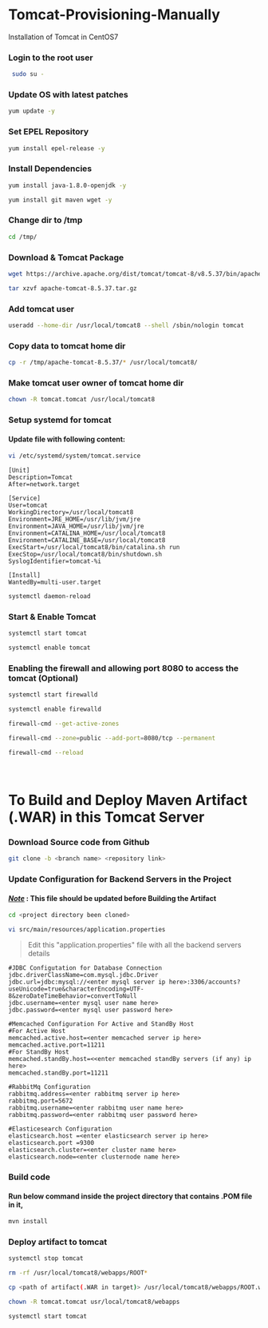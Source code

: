 # Tomcat-Provisioning-Manually
Installation of Tomcat in CentOS7
### Login to the root user
 ```sh
  sudo su -
 ```
 ### Update OS with latest patches
  ```sh
  yum update -y
  ```
  ### Set EPEL Repository
  ```sh
  yum install epel-release -y 
  ```
  ### Install Dependencies
  ```sh
  yum install java-1.8.0-openjdk -y
  ```
  ```sh
  yum install git maven wget -y
  ```
  ### Change dir to /tmp
  ```sh
  cd /tmp/
  ```
  ### Download & Tomcat Package
  ```sh
  wget https://archive.apache.org/dist/tomcat/tomcat-8/v8.5.37/bin/apache-tomcat-8.5.37.tar.gz
  ```
  ```sh
  tar xzvf apache-tomcat-8.5.37.tar.gz
  ```
  ### Add tomcat user
  ```sh
  useradd --home-dir /usr/local/tomcat8 --shell /sbin/nologin tomcat
  ```
  ### Copy data to tomcat home dir
  ```sh
  cp -r /tmp/apache-tomcat-8.5.37/* /usr/local/tomcat8/
  ```
  ### Make tomcat user owner of tomcat home dir
  ```sh
  chown -R tomcat.tomcat /usr/local/tomcat8
  ```
  ### Setup systemd for tomcat
  #### Update file with following content:
  ```sh
  vi /etc/systemd/system/tomcat.service
  ```
  ~~~
  [Unit]
  Description=Tomcat
  After=network.target 
  
  [Service]
  User=tomcat
  WorkingDirectory=/usr/local/tomcat8
  Environment=JRE_HOME=/usr/lib/jvm/jre
  Environment=JAVA_HOME=/usr/lib/jvm/jre
  Environment=CATALINA_HOME=/usr/local/tomcat8
  Environment=CATALINE_BASE=/usr/local/tomcat8
  ExecStart=/usr/local/tomcat8/bin/catalina.sh run
  ExecStop=/usr/local/tomcat8/bin/shutdown.sh
  SyslogIdentifier=tomcat-%i 
  
  [Install]
  WantedBy=multi-user.target
  ~~~
  ```sh
  systemctl daemon-reload
  ```
  ### Start & Enable Tomcat
  ```sh
  systemctl start tomcat
  ```
  ```sh
  systemctl enable tomcat
  ```
  ### Enabling the firewall and allowing port 8080 to access the tomcat (Optional)
  ```sh
  systemctl start firewalld
  ```
  ```sh
  systemctl enable firewalld
  ```
  ```sh
  firewall-cmd --get-active-zones
  ```
  ```sh
  firewall-cmd --zone=public --add-port=8080/tcp --permanent
  ```
  ```sh
  firewall-cmd --reload
  ```
  <br>
  
  # To Build and Deploy Maven Artifact (.WAR) in this Tomcat Server
  ### Download Source code from Github
  ```sh
  git clone -b <branch name> <repository link>
  ```
  ### Update Configuration for Backend Servers in the Project
  #### <ins> *Note*</ins>  : This file should be updated before Building the Artifact <br>
  ```sh
  cd <project directory been cloned>  
  ```
  ```sh
  vi src/main/resources/application.properties
  ```
  > Edit this "application.properties" file with all the backend servers details
~~~
#JDBC Configutation for Database Connection
jdbc.driverClassName=com.mysql.jdbc.Driver
jdbc.url=jdbc:mysql://<enter mysql server ip here>:3306/accounts?useUnicode=true&characterEncoding=UTF-8&zeroDateTimeBehavior=convertToNull
jdbc.username=<enter mysql user name here>
jdbc.password=<enter mysql user password here>

#Memcached Configuration For Active and StandBy Host
#For Active Host
memcached.active.host=<enter memcached server ip here>
memcached.active.port=11211
#For StandBy Host
memcached.standBy.host=<<enter memcached standBy servers (if any) ip here>
memcached.standBy.port=11211

#RabbitMq Configuration
rabbitmq.address=<enter rabbitmq server ip here>
rabbitmq.port=5672
rabbitmq.username=<enter rabbitmq user name here>
rabbitmq.password=<enter rabbitmq user password here>

#Elasticesearch Configuration
elasticsearch.host =<enter elasticsearch server ip here>
elasticsearch.port =9300
elasticsearch.cluster=<enter cluster name here>
elasticsearch.node=<enter clusternode name here>
~~~
 
  
  ### Build code
  #### Run below command inside the project directory that contains .POM file in it,
  ```sh
  mvn install 
  ```
  ### Deploy artifact to tomcat 
  ```sh
  systemctl stop tomcat
  ```
  ```sh
  rm -rf /usr/local/tomcat8/webapps/ROOT*
  ```
  ```sh
  cp <path of artifact(.WAR in target)> /usr/local/tomcat8/webapps/ROOT.war
  ```
  ```sh
  chown -R tomcat.tomcat usr/local/tomcat8/webapps
  ```
  ```sh
  systemctl start tomcat
  ```

  
  
 
